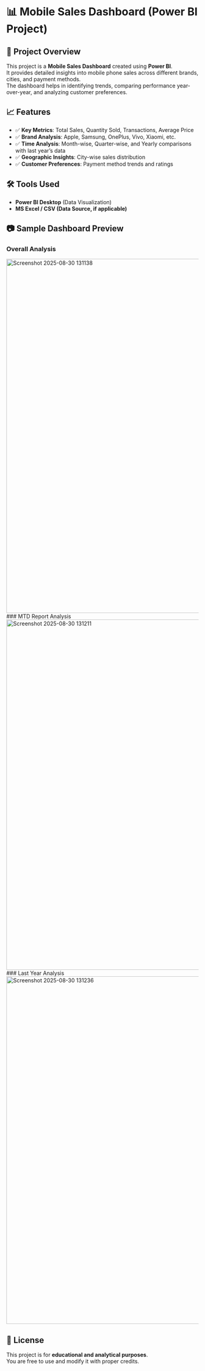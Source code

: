 # 📊 Mobile Sales Dashboard (Power BI Project)

## 📌 Project Overview
This project is a **Mobile Sales Dashboard** created using **Power BI**.  
It provides detailed insights into mobile phone sales across different brands, cities, and payment methods.  
The dashboard helps in identifying trends, comparing performance year-over-year, and analyzing customer preferences.  

## 📈 Features
- ✅ **Key Metrics**: Total Sales, Quantity Sold, Transactions, Average Price  
- ✅ **Brand Analysis**: Apple, Samsung, OnePlus, Vivo, Xiaomi, etc.  
- ✅ **Time Analysis**: Month-wise, Quarter-wise, and Yearly comparisons with last year’s data  
- ✅ **Geographic Insights**: City-wise sales distribution  
- ✅ **Customer Preferences**: Payment method trends and ratings  

## 🛠️ Tools Used
- **Power BI Desktop** (Data Visualization)  
- **MS Excel / CSV (Data Source, if applicable)**  

## 📷 Sample Dashboard Preview
### Overall Analysis
<img width="1598" height="927" alt="Screenshot 2025-08-30 131138" src="https://github.com/user-attachments/assets/98c13fb7-086a-47cc-966c-cb6cf4834cb1" />
###  MTD Report Analysis
<img width="1601" height="917" alt="Screenshot 2025-08-30 131211" src="https://github.com/user-attachments/assets/fc7572b3-6b5e-4a26-9d8b-2bc02fc15f8e" />
###  Last Year Analysis
<img width="1599" height="910" alt="Screenshot 2025-08-30 131236" src="https://github.com/user-attachments/assets/902a19b7-f7a8-40fd-bd23-29171d871c04" />

## 📜 License
This project is for **educational and analytical purposes**.  
You are free to use and modify it with proper credits.  
